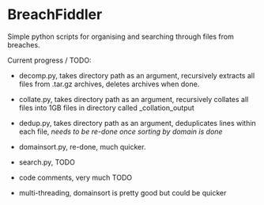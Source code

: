 # BreachFiddler

Simple python scripts for organising and searching through files from breaches.

Current progress / TODO:

- decomp.py, takes directory path as an argument, recursively extracts all files from .tar.gz archives, deletes archives when done.
- collate.py, takes directory path as an argument, recursively collates all files into 1GB files in directory called _collation_output
- dedup.py, takes directory path as an argument, deduplicates lines within each file, *needs to be re-done once sorting by domain is done*
- domainsort.py, re-done, much quicker.
- search.py, TODO

- code comments, very much TODO
- multi-threading, domainsort is pretty good but could be quicker
